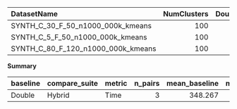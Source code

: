 | DatasetName                        |   NumClusters |   Double_Time |   Hybrid_Time |   Rel_Time |   Improvement_% |
|:-----------------------------------|--------------:|--------------:|--------------:|-----------:|----------------:|
| SYNTH_C_30_F_50_n1000_000k_kmeans  |           100 |       288.398 |       242.514 |   0.8409   |         15.91   |
| SYNTH_C_5_F_50_n1000_000k_kmeans   |           100 |       283.603 |       233.383 |   0.822923 |         17.7077 |
| SYNTH_C_80_F_120_n1000_000k_kmeans |           100 |       472.801 |       405.27  |   0.857169 |         14.2831 |

**Summary**

| baseline   | compare_suite   | metric   |   n_pairs |   mean_baseline |   mean_compare |   mean_rel |   mean_improvement_% |   t_test_stat |   t_test_p |   wilcoxon_stat |   wilcoxon_p |   cohens_d |
|:-----------|:----------------|:---------|----------:|----------------:|---------------:|-----------:|---------------------:|--------------:|-----------:|----------------:|-------------:|-----------:|
| Double     | Hybrid          | Time     |         3 |         348.267 |        293.723 |   0.840331 |              15.9669 |       8.24881 |  0.0143804 |               0 |         0.25 |    4.76245 |